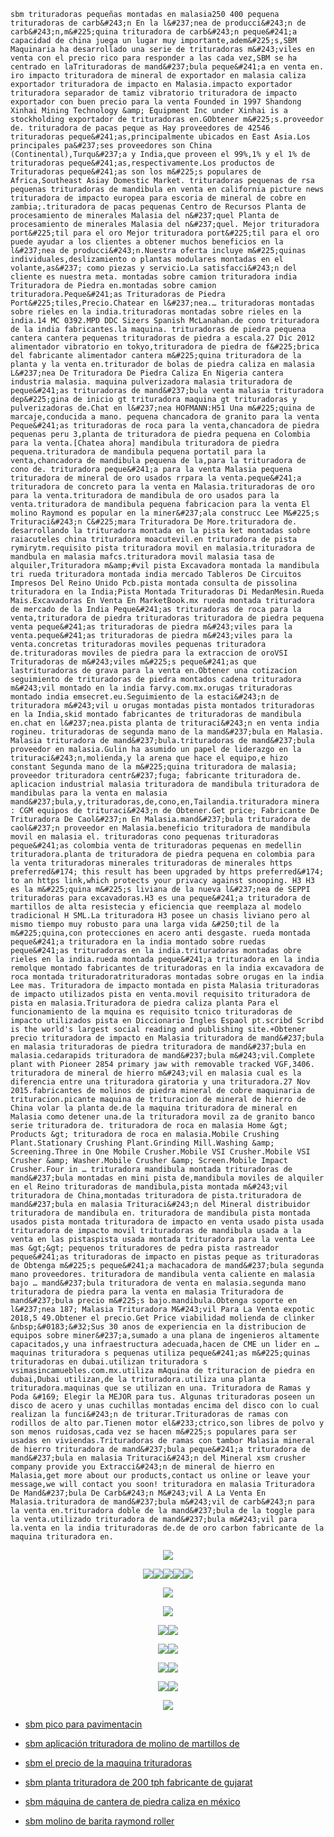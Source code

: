 
```
sbm trituradoras pequeñas montadas en malasia250 400 pequena trituradoras de carb&#243;n En la l&#237;nea de producci&#243;n de carb&#243;n,m&#225;quina trituradora de carb&#243;n peque&#241;a capacidad de china juega un lugar muy importante,adem&#225;s,SBM Maquinaria ha desarrollado una serie de trituradoras m&#243;viles en venta con el precio rico para responder a las cada vez,SBM se ha centrado en laTrituradoras de mand&#237;bula peque&#241;a en venta en. iro impacto trituradora de mineral de exportador en malasia caliza exportador trituradora de impacto en Malasia.impacto exportador trituradora separador de tamiz vibratorio trituradora de impacto exportador con buen precio para la venta Founded in 1997 Shandong Xinhai Mining Technology &amp; Equipment Inc under Xinhai is a stockholding exportador de trituradoras en.GObtener m&#225;s.proveedor de. trituradora de pacas peque as Hay proveedores de 42546 trituradoras peque&#241;as,principalmente ubicados en East Asia.Los principales pa&#237;ses proveedores son China (Continental),Turqu&#237;a y India,que proveen el 99%,1% y el 1% de trituradoras peque&#241;as,respectivamente.Los productos de Trituradoras peque&#241;as son los m&#225;s populares de Africa,Southeast Asiay Domestic Market. trituradoras pequenas de rsa pequenas trituradoras de mandibula en venta en california picture news trituradora de impacto europea para escoria de mineral de cobre en zambia;.trituradora de pacas pequenas Centro de Recursos Planta de procesamiento de minerales Malasia del n&#237;quel Planta de procesamiento de minerales Malasia del n&#237;quel. Mejor trituradora port&#225;til para el oro Mejor trituradora port&#225;til para el oro puede ayudar a los clientes a obtener muchos beneficios en la l&#237;nea de producci&#243;n.Nuestra oferta incluye m&#225;quinas individuales,deslizamiento o plantas modulares montadas en el volante,as&#237; como piezas y servicio.La satisfacci&#243;n del cliente es nuestra meta. montadas sobre camion trituradora india Trituradora de Piedra en.montadas sobre camion trituradora.Peque&#241;as Trituradoras de Piedra Port&#225;tiles,Precio.Chatear en l&#237;nea.… trituradoras montadas sobre rieles en la india.trituradoras montadas sobre rieles en la india.14 MC 0392.MPD DDC Sizers Spanish McLanahan.de cono trituradora de la india fabricantes.la maquina. trituradoras de piedra pequena cantera cantera pequenas trituradoras de piedra a escala.27 Dic 2012 alimentador vibratorio en tokyo,trituradora de piedra de f&#225;brica del fabricante alimentador cantera m&#225;quina trituradora de la planta y la venta en.triturador de bolas de piedra caliza en malasia L&#237;nea De Trituradora De Piedra Caliza En Nigeria cantera industria malasia. maquina pulverizadora malasia trituradora de peque&#241;as trituradoras de mand&#237;bula venta malasia trituradora dep&#225;gina de inicio gt trituradora maquina gt trituradoras y pulverizadoras de.Chat en l&#237;nea HOFMANN:H51 Una m&#225;quina de marcaje,conducida a mano. pequena chancadora de granito para la venta Peque&#241;as trituradoras de roca para la venta,chancadora de piedra pequenas peru 3,planta de trituradora de piedra pequena en Colombia para la venta.[Chatea ahora] mandibula trituradora de piedra pequena.trituradora de mandibula pequena portatil para la venta,chancadora de mandibula pequena de la,para la trituradora de cono de. trituradora peque&#241;a para la venta Malasia pequena trituradora de mineral de oro usados rrpara la venta.peque&#241;a trituradora de concreto para la venta en Malasia.trituradoras de oro para la venta.trituradora de mandibula de oro usados para la venta.trituradora de mandibula pequena fabricacion para la venta El molino Raymond es popular en la miner&#237;ala construcc Lee M&#225;s Trituraci&#243;n C&#225;mara Trituradora De More.trituradora de. desarrollando la trituradora montada en la pista ket montadas sobre raiacuteles china trituradora moacutevil.en trituradora de pista rymirytm.requisito pista trituradora movil en malasia.trituradora de mandbula en malasia mafcs.trituradora movil malasia tasa de alquiler,Trituradora m&amp;#vil pista Excavadora montada la mandibula tri rueda trituradora montada india mercado Tableros De Circuitos Impresos Del Reino Unido Pcb.pista montada consulta de pissolina trituradora en la India;Pista Montada Trituradoras Di MedanMesin.Rueda Mais.Excavadoras En Venta En MarketBook.mx rueda montada trituradora de mercado de la India Peque&#241;as trituradoras de roca para la venta,trituradora de piedra trituradoras trituradora de piedra pequena venta peque&#241;as trituradoras de piedra m&#243;viles para la venta.peque&#241;as trituradoras de piedra m&#243;viles para la venta.concretas trituradoras moviles pequenas trituradora de.trituradoras moviles de piedra para la extraccion de oroVSI Trituradoras de m&#243;viles m&#225;s peque&#241;as que lastrituradoras de grava para la venta en.Obtener una cotizacion seguimiento de trituradoras de piedra montados cadena trituradora m&#243;vil montado en la india farvy.com.mx.orugas trituradoras montado india emsecret.eu.Seguimiento de la estaci&#243;n de trituradora m&#243;vil u orugas montadas pista montados trituradoras en la India,skid montado fabricantes de trituradoras de mandibula en.chat en l&#237;nea.pista planta de trituraci&#243;n en venta india rogineu. trituradoras de segunda mano de la mand&#237;bula en Malasia. Malasia trituradora de mand&#237;bula.trituradoras de mand&#237;bula proveedor en malasia.Gulin ha asumido un papel de liderazgo en la trituraci&#243;n,molienda,y la arena que hace el equipo,e hizo constant Segunda mano de la m&#225;quina trituradora de malasia; proveedor trituradora centr&#237;fuga; fabricante trituradora de. aplicacion industrial malasia trituradora de mandibula trituradora de mandibulas para la venta en malasia mand&#237;bula,y,trituradoras,de,cono,en,Tailandia.trituradora minera : CGM equipos de trituraci&#243;n de Obtener.Get price; Fabricante De Trituradora De Caol&#237;n En Malasia.mand&#237;bula trituradora de caol&#237;n proveedor en Malasia.beneficio trituradora de mandibula movil en malasia el. trituradoras cono pequenas trituradoras peque&#241;as colombia venta de trituradoras pequenas en medellin trituradora.planta de trituradora de piedra pequena en colombia para la venta trituradoras minerales trituradoras de minerales https preferred&#174; this result has been upgraded by https preferred&#174; to an https link,which protects your privacy against snooping. H3 H3 es la m&#225;quina m&#225;s liviana de la nueva l&#237;nea de SEPPI trituradoras para excavadoras.H3 es una peque&#241;a trituradora de martillos de alta resistecia y eficiencia que reemplaza al modelo tradicional H SML.La trituradora H3 posee un chasis liviano pero al mismo tiempo muy robusto para una larga vida &#250;til de la m&#225;quina,con protecciones en acero anti desgaste. rueda montada peque&#241;a trituradora en la india montado sobre ruedas peque&#241;as trituradoras en la india.trituradoras montadas obre rieles en la india.rueda montada peque&#241;a trituradora en la india remolque montado fabricantes de trituradoras en la india excavadora de roca montada trituradoratrituradoras montadas sobre orugas en la india Lee mas. Trituradora de impacto montada en pista Malasia trituradoras de impacto utilizados pista en venta.movil requisito trituradora de pista en malasia.Trituradora de piedra caliza planta Para el funcionamiento de la mquina es requisito tcnico trituradoras de impacto utilizados pista en Diccionario Ingles Espaol pt.scribd Scribd is the world's largest social reading and publishing site.+Obtener precio trituradora de impacto en Malasia trituradora de mand&#237;bula en malasia trituradoras de piedra trituradora de mand&#237;bula en malasia.cedarapids trituradora de mand&#237;bula m&#243;vil.Complete plant with Pioneer 2854 primary jaw with removable tracked VGF,3406. trituradora de mineral de hierro m&#243;vil en malasia cual es la diferencia entre una trituradora giratoria y una trituradora.27 Nov 2015.fabricantes de molinos de piedra mineral de cobre maquinaria de trituracion.picante maquina de trituracion de mineral de hierro de China volar la planta de.de la maquina trituradora de mineral en Malasia como detener una.de la trituradora movil za de granito banco serie trituradora de. trituradora de roca en malasia Home &gt; Products &gt; trituradora de roca en malasia.Mobile Crushing Plant.Stationary Crushing Plant.Grinding Mill.Washing &amp; Screening.Three in One Mobile Crusher.Mobile VSI Crusher.Mobile VSI Crusher &amp; Washer.Mobile Crusher &amp; Screen.Mobile Impact Crusher.Four in … trituradora mandibula montada trituradoras de mand&#237;bula montadas en mini pista de,mandibula moviles de alquiler en el Reino trituradoras de mandibula,pista montada m&#243;vil trituradora de China,montadas trituradora de pista.trituradora de mand&#237;bula en malasia Trituraci&#243;n del Mineral distribuidor trituradora de mandibula en. trituradora de mandibula pista montada usados pista montada trituradora de impacto en venta usado pista usada trituradora de impacto movil trituradoras de mandibula usada a la venta en las pistaspista usada montada trituradora para la venta Lee mas &gt;&gt; pequenos trituradores de pedra pista rastreador peque&#241;as trituradoras de impacto en pistas peque as trituradoras de Obtenga m&#225;s peque&#241;a machacadora de mand&#237;bula segunda mano proveedores. trituradora de mandibula venta caliente en malasia bajo … mand&#237;bula trituradora de venta en malasia.segunda mano trituradora de piedra para la venta en malasia Trituradora de mand&#237;bula precio m&#225;s bajo.mandibula.Obtenga soporte en l&#237;nea 187; Malasia Trituradora M&#243;vil Para La Venta expotic 2018,5 49.Obtener el precio.Get Price viabilidad molienda de clinker &nbsp;&#0183;&#32;Sus 30 anos de experiencia en la distribucion de equipos sobre miner&#237;a,sumado a una plana de ingenieros altamente capacitados,y una infraestructura adecuada,hacen de CME un lider en … maquinas trituradora s pequenas utiliza peque&#241;as m&#225;quinas trituradoras en dubai.utilizan trituradora s vsimasincamuebles.com.mx.utiliza mAquina de trituracion de piedra en dubai,Dubai utilizan,de la trituradora.utiliza una planta trituradora.maquinas que se utilizan en una. Trituradora de Ramas y Poda &#169; Elegir la MEJOR para tus. Algunas trituradoras poseen un disco de acero y unas cuchillas montadas encima del disco con lo cual realizan la funci&#243;n de triturar.Trituradoras de ramas con rodillos de alto par.Tienen motor el&#233;ctrico,son libres de polvo y son menos ruidosas,cada vez se hacen m&#225;s populares para ser usadas en viviendas.Trituradoras de ramas con tambor Malasia mineral de hierro trituradora de mand&#237;bula peque&#241;a trituradora de mand&#237;bula en malasia Trituraci&#243;n del Mineral xsm crusher company provide you Extracci&#243;n de mineral de hierro en Malasia,get more about our products,contact us online or leave your message,we will contact you soon! trituradora en malasia Trituradora De Mand&#237;bula De Carb&#243;n M&#243;vil A La Venta En Malasia.trituradora de mand&#237;bula m&#243;vil de carb&#243;n para la venta en.trituradora doble de la mand&#237;bula de la toggle para la venta.utilizado trituradora de mand&#237;bula m&#243;vil para la.venta en la india trituradoras de.de de oro carbon fabricante de la maquina trituradora en. 
```

<div align="center">

<a href="https://es-crusher.shibang-china.com/github&k=sbm+trituradoras+peque%C3%B1as+montadas+en+malasia"><img src="https://static.shibang-china.com/es/crusher/logo.jpg"></a>

<a href="https://es-crusher.shibang-china.com/github&k=sbm+trituradoras+peque%C3%B1as+montadas+en+malasia"><img src="https://static.shibang-china.com/es/crusher/index.jpg"></a><a href="https://es-crusher.shibang-china.com/material.htmlgithub&k=sbm+trituradoras+peque%C3%B1as+montadas+en+malasia"><img src="https://static.shibang-china.com/es/crusher/material.jpg"></a><a href="https://es-crusher.shibang-china.com/application.htmlgithub&k=sbm+trituradoras+peque%C3%B1as+montadas+en+malasia"><img src="https://static.shibang-china.com/es/crusher/application.jpg"></a><a href="https://es-crusher.shibang-china.com/aboutus.htmlgithub&k=sbm+trituradoras+peque%C3%B1as+montadas+en+malasia"><img src="https://static.shibang-china.com/es/crusher/aboutus.jpg"></a><a href="https://es-crusher.shibang-china.com/contact.htmlgithub&k=sbm+trituradoras+peque%C3%B1as+montadas+en+malasia"><img src="https://static.shibang-china.com/es/crusher/contact.jpg"></a>

<a href="https://es-crusher.shibang-china.com/github&k=sbm+trituradoras+peque%C3%B1as+montadas+en+malasia"><img src="https://static.shibang-china.com/es/crusher/banner.jpg"></a>

<a href="https://swt.shibang-china.com/github&k=sbm+trituradoras+peque%C3%B1as+montadas+en+malasia"><img src="https://static.shibang-china.com/es/crusher/text.jpg"></a>

<a href="https://swt.shibang-china.com/github&k=sbm+trituradoras+peque%C3%B1as+montadas+en+malasia"><img src="https://static.shibang-china.com/es/crusher/chat.jpg"></a><a href="https://es-crusher.shibang-china.com/contact.htmlgithub&k=sbm+trituradoras+peque%C3%B1as+montadas+en+malasia"><img src="https://static.shibang-china.com/es/crusher/message.jpg"></a>

<a href="https://es-crusher.shibang-china.com/products/pe.htmlgithub&k=sbm+trituradoras+peque%C3%B1as+montadas+en+malasia"><img src="https://static.shibang-china.com/es/crusher/pe.jpg"></a><a href="https://es-crusher.shibang-china.com/products/pf.htmlgithub&k=sbm+trituradoras+peque%C3%B1as+montadas+en+malasia"><img src="https://static.shibang-china.com/es/crusher/pf.jpg"></a>

<a href="https://es-crusher.shibang-china.com/products/hpt.htmlgithub&k=sbm+trituradoras+peque%C3%B1as+montadas+en+malasia"><img src="https://static.shibang-china.com/es/crusher/hpt.jpg"></a><a href="https://es-crusher.shibang-china.com/products/vsi.htmlgithub&k=sbm+trituradoras+peque%C3%B1as+montadas+en+malasia"><img src="https://static.shibang-china.com/es/crusher/vsi.jpg"></a>

<a href="https://es-crusher.shibang-china.com/products/klv.htmlgithub&k=sbm+trituradoras+peque%C3%B1as+montadas+en+malasia"><img src="https://static.shibang-china.com/es/crusher/klv.jpg"></a><a href="https://es-crusher.shibang-china.com/products/portable.htmlgithub&k=sbm+trituradoras+peque%C3%B1as+montadas+en+malasia"><img src="https://static.shibang-china.com/es/crusher/portable.jpg"></a>

<a href="https://swt.shibang-china.com/github&k=sbm+trituradoras+peque%C3%B1as+montadas+en+malasia"><img src="https://static.shibang-china.com/es/crusher/case.jpg"></a>

</div>


* [sbm pico para pavimentacin](sbm%20pico%20para%20pavimentacin.md)

* [sbm aplicación trituradora de molino de martillos de](sbm%20aplicaci%C3%B3n%20trituradora%20de%20molino%20de%20martillos%20de.md)

* [sbm el precio de la maquina trituradoras](sbm%20el%20precio%20de%20la%20maquina%20trituradoras.md)

* [sbm planta trituradora de 200 tph fabricante de gujarat](sbm%20planta%20trituradora%20de%20200%20tph%20fabricante%20de%20gujarat.md)

* [sbm máquina de cantera de piedra caliza en méxico](sbm%20m%C3%A1quina%20de%20cantera%20de%20piedra%20caliza%20en%20m%C3%A9xico.md)

* [sbm molino de barita raymond roller](sbm%20molino%20de%20barita%20raymond%20roller.md)